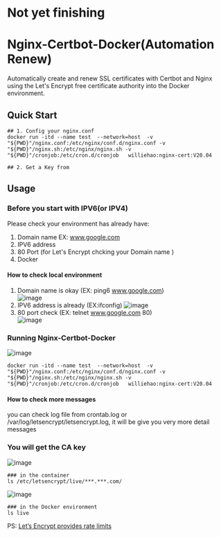 # Not yet finishing 


# Nginx-Certbot-Docker(Automation Renew)
Automatically create and renew SSL certificates with Certbot and Nginx using the Let's Encrypt free certificate authority into the Docker environment. 

## Quick Start
```shell
## 1. Config your nginx.conf 
docker run -itd --name test  --network=host  -v "${PWD}"/nginx.conf:/etc/nginx/conf.d/nginx.conf -v "${PWD}"/nginx.sh:/etc/nginx/nginx.sh -v "${PWD}"/cronjob:/etc/cron.d/cronjob   williehao:nginx-cert:V20.04

## 2. Get a Key from 

```



## Usage
### Before you start with IPV6(or IPV4)
Please check your environment has already have:     
   1. Domain name EX: www.google.com
   2. IPV6 address 
   3. 80 Port (for Let's Encrypt chcking your Domain name )
   4. Docker 

#### How to check local environment
   1. Domain name is okay (EX: ping6 www.google.com)   
![image](https://user-images.githubusercontent.com/15116422/222399319-13ba7eac-3caa-45ed-b790-fd721e487379.png)
   2. IPV6 address is already (EX:ifconfig)
![image](https://user-images.githubusercontent.com/15116422/222400801-9485e9ab-2824-4790-aa92-d6cfbf9aa4b6.png)
   3. 80 port check (EX: telnet www.google.com 80)   
![image](https://user-images.githubusercontent.com/15116422/222610114-5e755013-946f-4cea-ba1e-d7ba30c69eb1.png)

### Running Nginx-Certbot-Docker
![image](https://user-images.githubusercontent.com/15116422/223012315-9b8c2ac3-299e-4d2a-b755-cfdeb9cbaf6e.png)
```shell
docker run -itd --name test  --network=host  -v "${PWD}"/nginx.conf:/etc/nginx/conf.d/nginx.conf -v "${PWD}"/nginx.sh:/etc/nginx/nginx.sh -v "${PWD}"/cronjob:/etc/cron.d/cronjob   williehao:nginx-cert:V20.04

```

#### How to check more messages
you can check log file from crontab.log or /var/log/letsencrypt/letsencrypt.log, it will be give you very more detail messages 

### You will get the CA key 
![image](https://user-images.githubusercontent.com/15116422/223026211-7ca19c6b-7a62-4559-9412-b835075b4db1.png)
```shell
### in the container
ls /etc/letsencrypt/live/***.***.com/
```

![image](https://user-images.githubusercontent.com/15116422/223027249-b51220ad-f2f0-417b-bdee-67d0d5935a32.png)
```shell
### in the Docker environment
ls live
```

PS: [Let’s Encrypt provides rate limits](https://letsencrypt.org/docs/rate-limits/)
